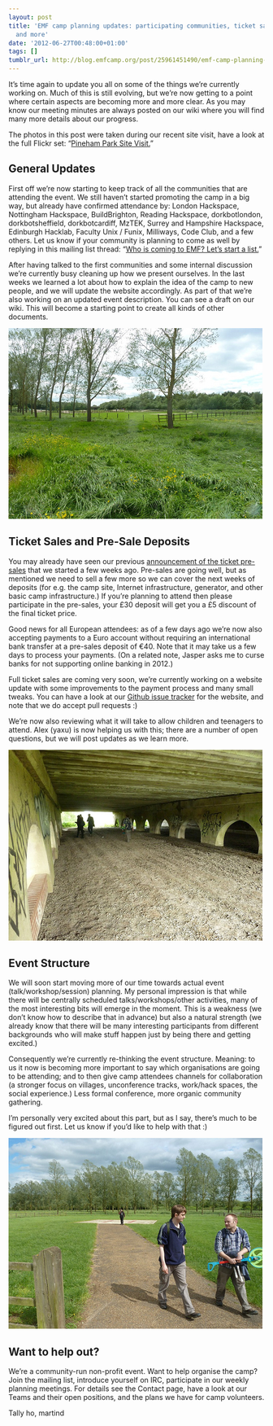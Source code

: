 ```yaml
---
layout: post
title: 'EMF camp planning updates: participating communities, ticket sales plans,
  and more'
date: '2012-06-27T00:48:00+01:00'
tags: []
tumblr_url: http://blog.emfcamp.org/post/25961451490/emf-camp-planning-updates-participating
---
```

It’s time again to update you all on some of the things we’re currently working on. Much of this is still evolving, but we’re now getting to a point where certain aspects are becoming more and more clear. As you may know our meeting minutes are always posted on our wiki where you will find many more details about our progress.

The photos in this post were taken during our recent site visit, have a look at the full Flickr set: “[Pineham Park Site Visit.](http://www.flickr.com/photos/dekstop/sets/72157630177115506/)”

## General Updates

First off we’re now starting to keep track of all the communities that are attending the event. We still haven’t started promoting the camp in a big way, but already have confirmed attendance by: London Hackspace, Nottingham Hackspace, BuildBrighton, Reading Hackspace, dorkbotlondon, dorkbotsheffield, dorkbotcardiff, MzTEK, Surrey and Hampshire Hackspace, Edinburgh Hacklab, Faculty Unix / Funix, Milliways, Code Club, and a few others. Let us know if your community is planning to come as well by replying in this mailing list thread: “[Who is coming to EMF? Let’s start a list.](https://groups.google.com/forum/#!topic/uk-hack-camp/HBbLiHCL5IY)”

After having talked to the first communities and some internal discussion we’re currently busy cleaning up how we present ourselves. In the last weeks we learned a lot about how to explain the idea of the camp to new people, and we will update the website accordingly. As part of that we’re also working on an updated event description. You can see a draft on our wiki. This will become a starting point to create all kinds of other documents.

![Image of the site](/images/7394392252_e2dc792c4a.jpg)

## Ticket Sales and Pre-Sale Deposits

You may already have seen our previous [announcement of the ticket pre-sales](http://blog.emfcamp.org/post/25635607792/electromagnetic-field-pre-sale-tickets-are-now) that we started a few weeks ago. Pre-sales are going well, but as mentioned we need to sell a few more so we can cover the next weeks of deposits (for e.g. the camp site, Internet infrastructure, generator, and other basic camp infrastructure.) If you’re planning to attend then please participate in the pre-sales, your £30 deposit will get you a £5 discount of the final ticket price.

Good news for all European attendees: as of a few days ago we’re now also accepting payments to a Euro account without requiring an international bank transfer at a pre-sales deposit of €40. Note that it may take us a few days to process your payments. (On a related note, Jasper asks me to curse banks for not supporting online banking in 2012.)

Full ticket sales are coming very soon, we’re currently working on a website update with some improvements to the payment process and many small tweaks. You can have a look at our [Github issue tracker](https://github.com/emfcamp/Website/issues) for the website, and note that we do accept pull requests :)

We’re now also reviewing what it will take to allow children and teenagers to attend. Alex (yaxu) is now helping us with this; there are a number of open questions, but we will post updates as we learn more.

![Image of the site](/images/7394359052_b2722961de.jpg)

## Event Structure

We will soon start moving more of our time towards actual event (talk/workshop/session) planning. My personal impression is that while there will be centrally scheduled talks/workshops/other activities, many of the most interesting bits will emerge in the moment. This is a weakness (we don’t know how to describe that in advance) but also a natural strength (we already know that there will be many interesting participants from different backgrounds who will make stuff happen just by being there and getting excited.)

Consequently we’re currently re-thinking the event structure. Meaning: to us it now is becoming more important to say which organisations are going to be attending; and to then give camp attendees channels for collaboration (a stronger focus on villages, unconference tracks, work/hack spaces, the social experience.) Less formal conference, more organic community gathering.

I’m personally very excited about this part, but as I say, there’s much to be figured out first. Let us know if you’d like to help with that :)

![Image of the site](/images/7394400458_d15e78ffdd.jpg)

## Want to help out?

We’re a community-run non-profit event. Want to help organise the camp? Join the mailing list, introduce yourself on IRC, participate in our weekly planning meetings. For details see the Contact page, have a look at our Teams and their open positions, and the plans we have for camp volunteers.

Tally ho, martind
